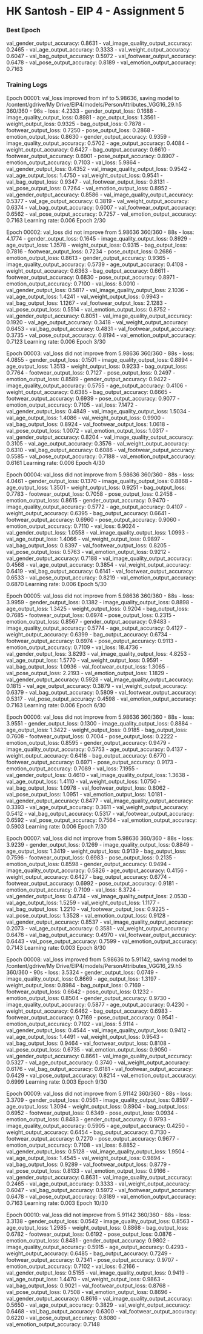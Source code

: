 # HK Santosh - EIP 4 - Assignment 5

### Best Epoch
val_gender_output_accuracy: 0.8631 - val_image_quality_output_accuracy: 0.2465 - val_age_output_accuracy: 0.3333 - val_weight_output_accuracy: 0.6047 - val_bag_output_accuracy: 0.5972 - val_footwear_output_accuracy: 0.6478 - val_pose_output_accuracy: 0.8189 - val_emotion_output_accuracy: 0.7163

### Training Logs
Epoch 00001: val_loss improved from inf to 5.98636, saving model to /content/gdrive/My Drive/EIP4/models/PersonAttributes_VGG16_29.h5
360/360 - 96s - loss: 4.2333 - gender_output_loss: 0.1688 - image_quality_output_loss: 0.8981 - age_output_loss: 1.3561 - weight_output_loss: 0.9325 - bag_output_loss: 0.7878 - footwear_output_loss: 0.7250 - pose_output_loss: 0.2868 - emotion_output_loss: 0.8630 - gender_output_accuracy: 0.9359 - image_quality_output_accuracy: 0.5702 - age_output_accuracy: 0.4084 - weight_output_accuracy: 0.6427 - bag_output_accuracy: 0.6610 - footwear_output_accuracy: 0.6901 - pose_output_accuracy: 0.8907 - emotion_output_accuracy: 0.7103 - val_loss: 5.9864 - val_gender_output_loss: 0.4352 - val_image_quality_output_loss: 0.9542 - val_age_output_loss: 1.4750 - val_weight_output_loss: 0.9541 - val_bag_output_loss: 0.9347 - val_footwear_output_loss: 0.8131 - val_pose_output_loss: 0.7264 - val_emotion_output_loss: 0.8952 - val_gender_output_accuracy: 0.8586 - val_image_quality_output_accuracy: 0.5377 - val_age_output_accuracy: 0.3819 - val_weight_output_accuracy: 0.6374 - val_bag_output_accuracy: 0.6007 - val_footwear_output_accuracy: 0.6562 - val_pose_output_accuracy: 0.7257 - val_emotion_output_accuracy: 0.7163
Learning rate:  0.006
Epoch 2/30

Epoch 00002: val_loss did not improve from 5.98636
360/360 - 88s - loss: 4.1774 - gender_output_loss: 0.1645 - image_quality_output_loss: 0.8929 - age_output_loss: 1.3578 - weight_output_loss: 0.9315 - bag_output_loss: 0.7816 - footwear_output_loss: 0.7234 - pose_output_loss: 0.2686 - emotion_output_loss: 0.8613 - gender_output_accuracy: 0.9365 - image_quality_output_accuracy: 0.5739 - age_output_accuracy: 0.4108 - weight_output_accuracy: 0.6363 - bag_output_accuracy: 0.6611 - footwear_output_accuracy: 0.6830 - pose_output_accuracy: 0.8971 - emotion_output_accuracy: 0.7100 - val_loss: 8.0010 - val_gender_output_loss: 0.5817 - val_image_quality_output_loss: 2.1036 - val_age_output_loss: 1.4241 - val_weight_output_loss: 0.9943 - val_bag_output_loss: 1.1267 - val_footwear_output_loss: 2.1283 - val_pose_output_loss: 0.5514 - val_emotion_output_loss: 0.8752 - val_gender_output_accuracy: 0.8051 - val_image_quality_output_accuracy: 0.1920 - val_age_output_accuracy: 0.3418 - val_weight_output_accuracy: 0.6453 - val_bag_output_accuracy: 0.4831 - val_footwear_output_accuracy: 0.3735 - val_pose_output_accuracy: 0.8194 - val_emotion_output_accuracy: 0.7123
Learning rate:  0.006
Epoch 3/30

Epoch 00003: val_loss did not improve from 5.98636
360/360 - 88s - loss: 4.0855 - gender_output_loss: 0.1501 - image_quality_output_loss: 0.8894 - age_output_loss: 1.3513 - weight_output_loss: 0.9233 - bag_output_loss: 0.7764 - footwear_output_loss: 0.7127 - pose_output_loss: 0.2497 - emotion_output_loss: 0.8589 - gender_output_accuracy: 0.9422 - image_quality_output_accuracy: 0.5755 - age_output_accuracy: 0.4106 - weight_output_accuracy: 0.6385 - bag_output_accuracy: 0.6665 - footwear_output_accuracy: 0.6939 - pose_output_accuracy: 0.9077 - emotion_output_accuracy: 0.7105 - val_loss: 7.1472 - val_gender_output_loss: 0.4849 - val_image_quality_output_loss: 1.5034 - val_age_output_loss: 1.4086 - val_weight_output_loss: 0.9900 - val_bag_output_loss: 0.8924 - val_footwear_output_loss: 1.0618 - val_pose_output_loss: 1.0072 - val_emotion_output_loss: 1.0317 - val_gender_output_accuracy: 0.8204 - val_image_quality_output_accuracy: 0.3105 - val_age_output_accuracy: 0.3576 - val_weight_output_accuracy: 0.6310 - val_bag_output_accuracy: 0.6086 - val_footwear_output_accuracy: 0.5585 - val_pose_output_accuracy: 0.7188 - val_emotion_output_accuracy: 0.6161
Learning rate:  0.006
Epoch 4/30

Epoch 00004: val_loss did not improve from 5.98636
360/360 - 88s - loss: 4.0461 - gender_output_loss: 0.1370 - image_quality_output_loss: 0.8868 - age_output_loss: 1.3501 - weight_output_loss: 0.9251 - bag_output_loss: 0.7783 - footwear_output_loss: 0.7058 - pose_output_loss: 0.2458 - emotion_output_loss: 0.8615 - gender_output_accuracy: 0.9470 - image_quality_output_accuracy: 0.5772 - age_output_accuracy: 0.4107 - weight_output_accuracy: 0.6395 - bag_output_accuracy: 0.6641 - footwear_output_accuracy: 0.6960 - pose_output_accuracy: 0.9060 - emotion_output_accuracy: 0.7110 - val_loss: 6.9024 - val_gender_output_loss: 1.0558 - val_image_quality_output_loss: 1.0993 - val_age_output_loss: 1.4066 - val_weight_output_loss: 0.9897 - val_bag_output_loss: 0.8397 - val_footwear_output_loss: 0.8205 - val_pose_output_loss: 0.5763 - val_emotion_output_loss: 0.9212 - val_gender_output_accuracy: 0.7188 - val_image_quality_output_accuracy: 0.4568 - val_age_output_accuracy: 0.3854 - val_weight_output_accuracy: 0.6419 - val_bag_output_accuracy: 0.6141 - val_footwear_output_accuracy: 0.6533 - val_pose_output_accuracy: 0.8219 - val_emotion_output_accuracy: 0.6870
Learning rate:  0.006
Epoch 5/30

Epoch 00005: val_loss did not improve from 5.98636
360/360 - 88s - loss: 3.9959 - gender_output_loss: 0.1382 - image_quality_output_loss: 0.8898 - age_output_loss: 1.3425 - weight_output_loss: 0.9204 - bag_output_loss: 0.7685 - footwear_output_loss: 0.6974 - pose_output_loss: 0.2315 - emotion_output_loss: 0.8567 - gender_output_accuracy: 0.9483 - image_quality_output_accuracy: 0.5774 - age_output_accuracy: 0.4127 - weight_output_accuracy: 0.6399 - bag_output_accuracy: 0.6734 - footwear_output_accuracy: 0.6974 - pose_output_accuracy: 0.9113 - emotion_output_accuracy: 0.7109 - val_loss: 18.4736 - val_gender_output_loss: 3.8293 - val_image_quality_output_loss: 4.8253 - val_age_output_loss: 1.5770 - val_weight_output_loss: 0.9591 - val_bag_output_loss: 1.0936 - val_footwear_output_loss: 1.3065 - val_pose_output_loss: 2.2193 - val_emotion_output_loss: 1.1829 - val_gender_output_accuracy: 0.5928 - val_image_quality_output_accuracy: 0.1815 - val_age_output_accuracy: 0.3879 - val_weight_output_accuracy: 0.6379 - val_bag_output_accuracy: 0.5809 - val_footwear_output_accuracy: 0.5317 - val_pose_output_accuracy: 0.4598 - val_emotion_output_accuracy: 0.7163
Learning rate:  0.006
Epoch 6/30

Epoch 00006: val_loss did not improve from 5.98636
360/360 - 88s - loss: 3.9551 - gender_output_loss: 0.1300 - image_quality_output_loss: 0.8884 - age_output_loss: 1.3422 - weight_output_loss: 0.9185 - bag_output_loss: 0.7608 - footwear_output_loss: 0.7004 - pose_output_loss: 0.2222 - emotion_output_loss: 0.8595 - gender_output_accuracy: 0.9479 - image_quality_output_accuracy: 0.5753 - age_output_accuracy: 0.4137 - weight_output_accuracy: 0.6416 - bag_output_accuracy: 0.6770 - footwear_output_accuracy: 0.6971 - pose_output_accuracy: 0.9173 - emotion_output_accuracy: 0.7089 - val_loss: 7.1955 - val_gender_output_loss: 0.4610 - val_image_quality_output_loss: 1.3638 - val_age_output_loss: 1.4110 - val_weight_output_loss: 1.0750 - val_bag_output_loss: 1.0978 - val_footwear_output_loss: 0.8062 - val_pose_output_loss: 1.0951 - val_emotion_output_loss: 1.0181 - val_gender_output_accuracy: 0.8477 - val_image_quality_output_accuracy: 0.3393 - val_age_output_accuracy: 0.3611 - val_weight_output_accuracy: 0.5412 - val_bag_output_accuracy: 0.5317 - val_footwear_output_accuracy: 0.6592 - val_pose_output_accuracy: 0.7564 - val_emotion_output_accuracy: 0.5903
Learning rate:  0.006
Epoch 7/30

Epoch 00007: val_loss did not improve from 5.98636
360/360 - 88s - loss: 3.9239 - gender_output_loss: 0.1269 - image_quality_output_loss: 0.8849 - age_output_loss: 1.3419 - weight_output_loss: 0.9139 - bag_output_loss: 0.7596 - footwear_output_loss: 0.6983 - pose_output_loss: 0.2135 - emotion_output_loss: 0.8598 - gender_output_accuracy: 0.9494 - image_quality_output_accuracy: 0.5826 - age_output_accuracy: 0.4156 - weight_output_accuracy: 0.6427 - bag_output_accuracy: 0.6774 - footwear_output_accuracy: 0.6992 - pose_output_accuracy: 0.9181 - emotion_output_accuracy: 0.7109 - val_loss: 8.3724 - val_gender_output_loss: 0.4734 - val_image_quality_output_loss: 2.0530 - val_age_output_loss: 1.5259 - val_weight_output_loss: 1.1177 - val_bag_output_loss: 1.2210 - val_footwear_output_loss: 0.9225 - val_pose_output_loss: 1.3528 - val_emotion_output_loss: 0.9128 - val_gender_output_accuracy: 0.8537 - val_image_quality_output_accuracy: 0.2073 - val_age_output_accuracy: 0.3581 - val_weight_output_accuracy: 0.6478 - val_bag_output_accuracy: 0.4970 - val_footwear_output_accuracy: 0.6443 - val_pose_output_accuracy: 0.7599 - val_emotion_output_accuracy: 0.7143
Learning rate:  0.003
Epoch 8/30

Epoch 00008: val_loss improved from 5.98636 to 5.91142, saving model to /content/gdrive/My Drive/EIP4/models/PersonAttributes_VGG16_29.h5
360/360 - 90s - loss: 3.5324 - gender_output_loss: 0.0749 - image_quality_output_loss: 0.8669 - age_output_loss: 1.3197 - weight_output_loss: 0.8984 - bag_output_loss: 0.7169 - footwear_output_loss: 0.6642 - pose_output_loss: 0.1232 - emotion_output_loss: 0.8504 - gender_output_accuracy: 0.9730 - image_quality_output_accuracy: 0.5877 - age_output_accuracy: 0.4230 - weight_output_accuracy: 0.6462 - bag_output_accuracy: 0.6983 - footwear_output_accuracy: 0.7169 - pose_output_accuracy: 0.9541 - emotion_output_accuracy: 0.7102 - val_loss: 5.9114 - val_gender_output_loss: 0.4544 - val_image_quality_output_loss: 0.9412 - val_age_output_loss: 1.4491 - val_weight_output_loss: 0.9543 - val_bag_output_loss: 0.9464 - val_footwear_output_loss: 0.8108 - val_pose_output_loss: 0.6735 - val_emotion_output_loss: 0.9050 - val_gender_output_accuracy: 0.8661 - val_image_quality_output_accuracy: 0.5327 - val_age_output_accuracy: 0.3740 - val_weight_output_accuracy: 0.6176 - val_bag_output_accuracy: 0.6181 - val_footwear_output_accuracy: 0.6429 - val_pose_output_accuracy: 0.8214 - val_emotion_output_accuracy: 0.6999
Learning rate:  0.003
Epoch 9/30

Epoch 00009: val_loss did not improve from 5.91142
360/360 - 88s - loss: 3.3709 - gender_output_loss: 0.0561 - image_quality_output_loss: 0.8597 - age_output_loss: 1.3094 - weight_output_loss: 0.8904 - bag_output_loss: 0.6952 - footwear_output_loss: 0.6349 - pose_output_loss: 0.0934 - emotion_output_loss: 0.8483 - gender_output_accuracy: 0.9793 - image_quality_output_accuracy: 0.5905 - age_output_accuracy: 0.4250 - weight_output_accuracy: 0.6454 - bag_output_accuracy: 0.7130 - footwear_output_accuracy: 0.7270 - pose_output_accuracy: 0.9677 - emotion_output_accuracy: 0.7108 - val_loss: 6.8852 - val_gender_output_loss: 0.5128 - val_image_quality_output_loss: 1.9504 - val_age_output_loss: 1.4545 - val_weight_output_loss: 0.9894 - val_bag_output_loss: 0.9289 - val_footwear_output_loss: 0.8779 - val_pose_output_loss: 0.8133 - val_emotion_output_loss: 0.9166 - val_gender_output_accuracy: 0.8631 - val_image_quality_output_accuracy: 0.2465 - val_age_output_accuracy: 0.3333 - val_weight_output_accuracy: 0.6047 - val_bag_output_accuracy: 0.5972 - val_footwear_output_accuracy: 0.6478 - val_pose_output_accuracy: 0.8189 - val_emotion_output_accuracy: 0.7163
Learning rate:  0.003
Epoch 10/30

Epoch 00010: val_loss did not improve from 5.91142
360/360 - 88s - loss: 3.3138 - gender_output_loss: 0.0542 - image_quality_output_loss: 0.8563 - age_output_loss: 1.2985 - weight_output_loss: 0.8868 - bag_output_loss: 0.6782 - footwear_output_loss: 0.6192 - pose_output_loss: 0.0876 - emotion_output_loss: 0.8481 - gender_output_accuracy: 0.9802 - image_quality_output_accuracy: 0.5915 - age_output_accuracy: 0.4293 - weight_output_accuracy: 0.6485 - bag_output_accuracy: 0.7249 - footwear_output_accuracy: 0.7341 - pose_output_accuracy: 0.9707 - emotion_output_accuracy: 0.7102 - val_loss: 6.2166 - val_gender_output_loss: 0.5155 - val_image_quality_output_loss: 0.9419 - val_age_output_loss: 1.4470 - val_weight_output_loss: 0.9863 - val_bag_output_loss: 0.9021 - val_footwear_output_loss: 0.8768 - val_pose_output_loss: 0.7508 - val_emotion_output_loss: 0.8696 - val_gender_output_accuracy: 0.8616 - val_image_quality_output_accuracy: 0.5650 - val_age_output_accuracy: 0.3829 - val_weight_output_accuracy: 0.6468 - val_bag_output_accuracy: 0.6300 - val_footwear_output_accuracy: 0.6220 - val_pose_output_accuracy: 0.8080 - val_emotion_output_accuracy: 0.7148
